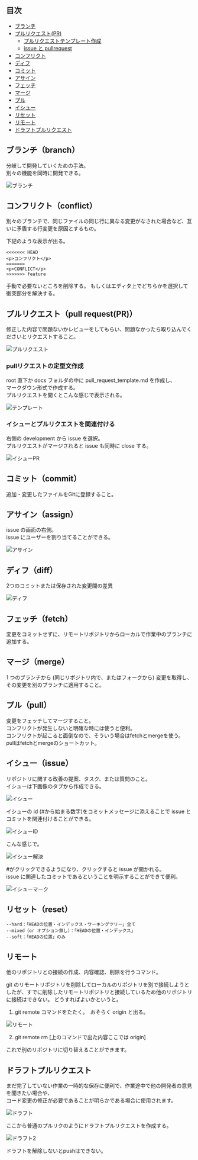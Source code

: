 ﻿## 目次

- [ブランチ](#branch)
- [プルリクエスト(PR)](#pr)
  - [プルリクエストテンプレート作成](#temp)
  - [issue と pullrequest](#issuepr)
- [コンフリクト](#conflict)
- [ディフ](#diff)
- [コミット](#commit)
- [アサイン](#assign)
- [フェッチ](#fetch)
- [マージ](#merge)
- [プル](#pull)
- [イシュー](#issue)
- [リセット](#reset)
- [リモート](#remote)
- [ドラフトプルリクエスト](#draft)

<h2 id="branch">ブランチ（branch）</h2>

分岐して開発していくための手法。<br>
別々の機能を同時に開発できる。

![ブランチ](/images/branch.png)

<h2 id="conflict">コンフリクト（conflict）</h2>

別々のブランチで、同じファイルの同じ行に異なる変更がなされた場合など、互いに矛盾する行変更を原因とするもの。

下記のような表示が出る。

```
<<<<<<< HEAD
<p>コンフリクト</p>
=======
<p>CONFLICT</p>
>>>>>>> feature
```

手動で必要ないところを削除する。
もしくはエディタ上でどちらかを選択して衝突部分を解決する。

<h2 id="pr">プルリクエスト（pull request(PR)）</h2>
修正した内容で問題ないかレビューをしてもらい、問題なかったら取り込んでくださいとリクエストすること。

![プルリクエスト](/images/pr.png)

<h3 id="temp">pullリクエストの定型文作成</h3>

root 直下か docs フォルダの中に pull_request_template.md を作成し、<br>
マークダウン形式で作成する。<br>
プルリクエストを開くとこんな感じで表示される。

![テンプレート](/images/temp.png)

<h3 id="issuepr">イシューとプルリクエストを関連付ける</h3>

右側の development から issue を選択。<br>
プルリクエストがマージされると issue も同時に close する。

![イシューPR](/images/issuepr.png)

<h2 id="commit">コミット（commit）</h2>
追加・変更したファイルをGitに登録すること。

<h2 id="assign">アサイン（assign）</h2>

issue の画面の右側。<br>
issue にユーザーを割り当てることができる。

![アサイン](/images/assign.png)

<h2 id="diff">ディフ（diff）</h2>
2つのコミットまたは保存された変更間の差異

![ディフ](/images/diff.png)

<h2 id="fetch">フェッチ（fetch）</h2>
変更をコミットせずに、リモートリポジトリからローカルで作業中のブランチに追加する。

<h2 id="merge">マージ（merge）</h2>
1 つのブランチから (同じリポジトリ内で、またはフォークから) 変更を取得し、その変更を別のブランチに適用すること。

<h2 id="pull">プル（pull）</h2>
変更をフェッチしてマージすること。<br>
コンフリクトが発生しないと明確な時には使うと便利。<br>
コンフリクトが起こると面倒なので、そういう場合はfetchとmergeを使う。<br>
pullはfetchとmergeのショートカット。

<h2 id="issue">イシュー（issue）</h2>
リポジトリに関する改善の提案、タスク、または質問のこと。<br>
イシューは下画像のタブから作成できる。

![イシュー](/images/issue.png)

イシューの id (#から始まる数字)をコミットメッセージに添えることで issue とコミットを関連付けることができる。

![イシューID](/images/issuenumber.png)

こんな感じで。

![イシュー解決](/images/issueresolve.png)

#がクリックできるようになり、クリックすると issue が開かれる。<br>
issue に関連したコミットであるということを明示することができて便利。

![イシューマーク](/images/issuemark.png)

<h2 id="reset">リセット（reset）</h2>

```
--hard：「HEADの位置・インデックス・ワーキングツリー」全て
--mixed（or オプション無し）：「HEADの位置・インデックス」
--soft：「HEADの位置」のみ
```

<h2 id="remote">リモート</h2>
他のリポジトリとの接続の作成、内容確認、削除を行うコマンド。

git のリモートリポジトリを削除してローカルのリポジトリを別で接続しようとしたが、すでに削除したリモートリポジトリと接続しているため他のリポジトリに接続はできない。
どうすればよいかというと。

1. git remote コマンドをたたく。　おそらく origin と出る。

![リモート](/images/remote.png)

2. git remote rm [上のコマンドで出た内容ここでは origin]

これで別のリポジトリに切り替えることができます。

<h2 id="draft">ドラフトプルリクエスト</h2>

まだ完了していない作業の一時的な保存に便利で、作業途中で他の開発者の意見を聞きたい場合や、<br>
コード変更の修正が必要であることが明らかである場合に使用されます。

![ドラフト](/images/draft.png)

ここから普通のプルリクのようにドラフトプルリクエストを作成する。

![ドラフト2](/images/draft2.png)

ドラフトを解除しないとpushはできない。
